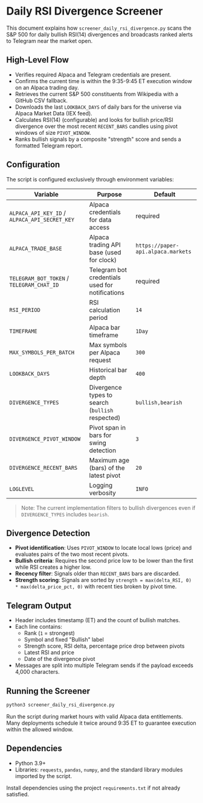 # Daily RSI Divergence Screener

This document explains how `screener_daily_rsi_divergence.py` scans the S&P 500 for daily bullish RSI(14) divergences and broadcasts ranked alerts to Telegram near the market open.

## High-Level Flow
- Verifies required Alpaca and Telegram credentials are present.
- Confirms the current time is within the 9:35-9:45 ET execution window on an Alpaca trading day.
- Retrieves the current S&P 500 constituents from Wikipedia with a GitHub CSV fallback.
- Downloads the last `LOOKBACK_DAYS` of daily bars for the universe via Alpaca Market Data (IEX feed).
- Calculates RSI(14) (configurable) and looks for bullish price/RSI divergence over the most recent `RECENT_BARS` candles using pivot windows of size `PIVOT_WINDOW`.
- Ranks bullish signals by a composite "strength" score and sends a formatted Telegram report.

## Configuration
The script is configured exclusively through environment variables:

| Variable | Purpose | Default |
| --- | --- | --- |
| `ALPACA_API_KEY_ID` / `ALPACA_API_SECRET_KEY` | Alpaca credentials for data access | required |
| `ALPACA_TRADE_BASE` | Alpaca trading API base (used for clock) | `https://paper-api.alpaca.markets` |
| `TELEGRAM_BOT_TOKEN` / `TELEGRAM_CHAT_ID` | Telegram bot credentials used for notifications | required |
| `RSI_PERIOD` | RSI calculation period | `14` |
| `TIMEFRAME` | Alpaca bar timeframe | `1Day` |
| `MAX_SYMBOLS_PER_BATCH` | Max symbols per Alpaca request | `300` |
| `LOOKBACK_DAYS` | Historical bar depth | `400` |
| `DIVERGENCE_TYPES` | Divergence types to search (`bullish` respected) | `bullish,bearish` |
| `DIVERGENCE_PIVOT_WINDOW` | Pivot span in bars for swing detection | `3` |
| `DIVERGENCE_RECENT_BARS` | Maximum age (bars) of the latest pivot | `20` |
| `LOGLEVEL` | Logging verbosity | `INFO` |

> Note: The current implementation filters to bullish divergences even if `DIVERGENCE_TYPES` includes `bearish`.

## Divergence Detection
- **Pivot identification**: Uses `PIVOT_WINDOW` to locate local lows (price) and evaluates pairs of the two most recent pivots.
- **Bullish criteria**: Requires the second price low to be lower than the first while RSI creates a higher low.
- **Recency filter**: Signals older than `RECENT_BARS` bars are discarded.
- **Strength scoring**: Signals are sorted by `strength = max(delta_RSI, 0) * max(delta_price_pct, 0)` with recent ties broken by pivot time.

## Telegram Output
- Header includes timestamp (ET) and the count of bullish matches.
- Each line contains:
  - Rank (`1` = strongest)
  - Symbol and fixed "Bullish" label
  - Strength score, RSI delta, percentage price drop between pivots
  - Latest RSI and price
  - Date of the divergence pivot
- Messages are split into multiple Telegram sends if the payload exceeds 4,000 characters.

## Running the Screener
```bash
python3 screener_daily_rsi_divergence.py
```

Run the script during market hours with valid Alpaca data entitlements. Many deployments schedule it twice around 9:35 ET to guarantee execution within the allowed window.

## Dependencies
- Python 3.9+
- Libraries: `requests`, `pandas`, `numpy`, and the standard library modules imported by the script.

Install dependencies using the project `requirements.txt` if not already satisfied.
